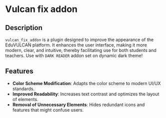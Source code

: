 # Vulcan fix addon

## Description
`vulcan_fix_addon` is a plugin designed to improve the appearance of the EduVULCAN platform. It enhances the user interface, making it more modern, clear, and intuitive, thereby facilitating use for both students and teachers.
Use with `DARK READER` addon set on dynamic dark theme!
## Features
- **Color Scheme Modification**: Adapts the color scheme to modern UI/UX standards.
- **Improved Readability**: Increases text contrast and optimizes the layout of elements.
- **Removal of Unnecessary Elements**: Hides redundant icons and features that might confuse users.
